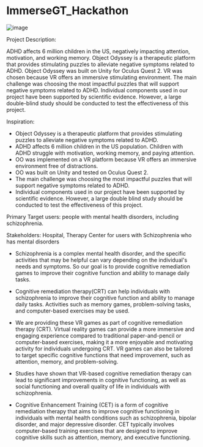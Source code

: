 # ImmerseGT_Hackathon

![image](https://user-images.githubusercontent.com/25532775/230769172-da095e8a-e141-4ffb-990b-14605ade1db4.png)

Project Description:

ADHD affects 6 million children in the US, negatively impacting attention, motivation, and working memory. Object Odyssey is a therapeutic platform that provides stimulating puzzles to alleviate negative symptoms related to ADHD. Object Odyssey was built on Unity for Oculus Quest 2. VR was chosen because VR offers an immersive stimulating environment. The main challenge was choosing the most impactful puzzles that will support negative symptoms related to ADHD. Individual components used in our project have been supported by scientific evidence. However, a large double-blind study should be conducted to test the effectiveness of this project.

Inspiration: 

- Object Odyssey is a therapeutic platform that provides stimulating puzzles to alleviate negative symptoms related to ADHD.
- ADHD affects 6 million children in the US population. Children with ADHD struggle with motivation, working memory, and paying attention.
- OO was implemented on a VR platform because VR offers an immersive environment free of distractions.
- OO was built on Unity and tested on Oculus Quest 2.
- The main challenge was choosing the most impactful puzzles that will support negative symptoms related to ADHD.
- Individual components used in our project have been supported by scientific evidence. However, a large double blind study should be conducted to test the effectiveness of this project.

Primary Target users: people with mental health disorders, including schizophrenia.

Stakeholders: Hospital, Therapy Center for users with Schizophrenia who has mental disorders

- Schizophrenia is a complex mental health disorder, and the specific activities that may be helpful can vary depending on the individual's needs and symptoms. So our goal is to provide cognitive remediation games to improve their cognitive function and ability to manage daily tasks.
- Cognitive remediation therapy(CRT) can help individuals with schizophrenia to improve their cognitive function and ability to manage daily tasks. Activities such as memory games, problem-solving tasks, and computer-based exercises may be used.
- We are providing these VR games as part of cognitive remediation therapy (CRT). Virtual reality games can provide a more immersive and engaging experience compared to traditional paper-and-pencil or computer-based exercises, making it a more enjoyable and motivating activity for individuals undergoing CRT. VR games can also be tailored to target specific cognitive functions that need improvement, such as attention, memory, and problem-solving.
- Studies have shown that VR-based cognitive remediation therapy can lead to significant improvements in cognitive functioning, as well as social functioning and overall quality of life in individuals with schizophrenia.

- Cognitive Enhancement Training (CET) is a form of cognitive remediation therapy that aims to improve cognitive functioning in individuals with mental health conditions such as schizophrenia, bipolar disorder, and major depressive disorder. CET typically involves computer-based training exercises that are designed to improve cognitive skills such as attention, memory, and executive functioning.
